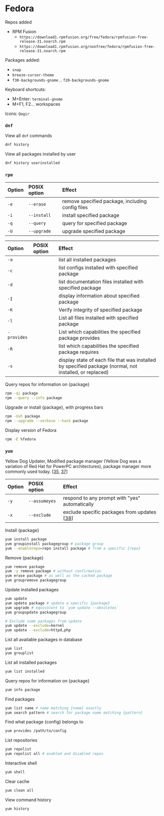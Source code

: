 # Fedora
Repos added
- RPM Fusion
  - `https://download1.rpmfusion.org/free/fedora/rpmfusion-free-release-31.noarch.rpm`
  - `https://download1.rpmfusion.org/nonfree/fedora/rpmfusion-free-release-31.noarch.rpm`

Packages added:
- `snap`
- `breeze-cursor-theme`
- `f30-backgrounds-gnome` .. `f20-backgrounds-gnome`

Keyboard shortcuts:
- M+Enter: `terminal-gnome`
- M+F1, F2... workspaces

Icons: `Qogir`

### `dnf`
View all `dnf` commands
```sh
dnf history
```
View all packages installed by user
```sh
dnf history userinstalled
```

### `rpm`

Option  | POSIX option            | Effect
:---    | :---                    | :---
`-e`    | `--erase`               | remove specified package, including config files
`-i`    | `--install`             | install specified package
`-q`    | `--query`               | query for specified package
`-U`    | `--upgrade`             | upgrade specified package

Option  | POSIX option            | Effect
:---    | :---                    | :---
`-a`       |                         | list all installed packages
`-c`       |                         | list configs installed with specified package
`-d`       |                         | list documentation files installed with specified package
`-I`       |                         | display information about specified package
`-K`       |                         | Verify integrity of specified package
`-l`       |                         | List all files installed with specified package
`-provides`|                         | List which capabilities the specified package provides
`-R`       |                         | list which capabilities the specified package requires
`-s`       |                         | display state of each file that was installed by specified package (normal, not installed, or replaced)

Query repos for information on {package}
```sh
rpm -qi package
rpm --query --info package
```
Upgrade or install {package}, with progress bars
```sh
rpm -Uvh package
rpm --upgrade --verbose --hash package
```
Display version of Fedora
```sh
rpm -E %fedora
```

### `yum`
Yellow Dog Updater, Modified package manager (Yellow Dog was a variation of Red Hat for PowerPC architectures), package manager more commonly used today. [[35](sources.md), [37](sources.md)]

Option  | POSIX option            | Effect
:---    | :---                    | :---
`-y`    | `--assumeyes`           | respond to any prompt with "yes" automatically
`-x`    | `--exclude`             | exclude specific packages from updates [[38](sources.md)]

Install {package}
```sh
yum install package
yum groupinstall packagegroup # package group
yum --enablerepo=repo install package # from a specific {repo}
```
Remove {package} 
```sh
yum remove package
yum -y remove package # without confirmation
yum erase package # as well as the cached package
yum groupremove packagegroup
```
Update installed packages
```sh
yum update
yum update package # update a specific {package}
yum upgrade # equivalent to `yum update --obsoletes`
yum groupupdate packagegroup

# Exclude some packages from update
yum update --exclude=kernel
yum update --exclude=httpd,php
```
List all available packages in database
```sh
yum list
yum grouplist
```
List all installed packages
```sh
yum list installed
```
Query repos for information on {package}
```sh
yum info package
```
Find packages
```sh
yum list name # name matching {name} exactly
yum search pattern # search for package name matching {pattern}
```
Find what package {config} belongs to
```sh
yum provides /path/to/config
```
List repositories
```sh
yum repolist
yum repolist all # enabled and disabled repos
```
Interactive shell
```sh
yum shell
```
Clear cache
```sh
yum clean all
```
View command history
```sh
yum history
```
